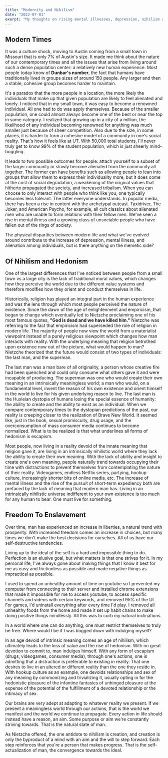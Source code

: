 ```yaml
---
title: "Modernity and Nihilism"
date: "2022-07-01"
exerpt: "My thoughts on rising mental illnesses, depression, nihilism and the causes"
---
```

## Modern Times

It was a culture shock, moving to Austin coming from a small town in Missouri that is only 7% of Austin's size. It made me think about the nature of our contemporary times and all the issues that arise from living around such a dense population center: a relatively new human experience.
Most people today know of **Dunbar's number**, the fact that humans have traditionally lived in groups sizes of around 150 people. Any larger and then a stable, cohesive group becomes harder to maintain.

It's a paradox that the more people in a location, the more likely the individuals that make up that given population are likely to feel alienated and lonely. I noticed that in my small town, it was easy to become a renowned individual. All one had to do was apply themselves. Because of the smaller population, one could almost always become one of the best or near the top in some category. I realized that growing up in a city of a million, the likelihood of any individual becoming renowned for anything was much smaller just because of sheer competition. Also due to the size, in some places, it is harder to form a cohesive model of a community in one's social reality. That's how it feels like at UT. With 50,000 total students, I'll never truly get to know 99% of the student population, which is just sheerly mind-boggling.

It leads to two possible outcomes for people: attach yourself to a subset of the larger community or slowly become alienated from the community all together. The former can have benefits such as allowing people to lean into groups that allow them to express their individuality more, but it does come at the cost of social degradation, a weakening of the original values that hitherto propagated the society, and increased tribalism. When you can choose to only interact with people who think like you, one typically becomes less tolerant. The latter everyone understands. In popular media, there has been a rise in content with the archetypal outcast. Taxidriver, The Joker, and American Psycho, for example, all cult classics about alienated men who are unable to form relations with their fellow men. We've seen a rise in mental illness and a growing class of unsociable people who have fallen out of the rings of society.

The physical disparities between modern life and what we've evolved around contribute to the increase of depression, mental illness, and alienation among individuals, but is there anything on the memetic side?


## Of Nihilism and Hedonism

One of the largest differences that I've noticed between people from a small town vs a large city is the lack of traditional moral values, which changes how they perceive the world due to the different value systems and therefore modifies how they orient and conduct themselves in life.

Historically, religion has played an integral part in the human experience and was the lens through which most people perceived the nature of existence. Since the dawn of the age of enlightenment and empiricism, that began to change which eventually led to Nietzche proclaiming one of his most famous quotes, **"God is dead and we have killed him."**
Nietzche was referring to the fact that empiricism had superseded the role of religion in modern life. The majority of people now view the world from a materialist viewpoint instead of a purely religious viewpoint which changes how man interacts with reality. With the underlying meaning that religion betrothed upon existence now out of the picture, what would happen to man? Nietzche theorized that the future would consist of two types of individuals: the last man, and the superman.

The last man was a man bare of all originality, a person whose creative fire had been quenched and could only consume what others gave it and were incapable of producing. The superman was one who would create their own meaning in an intrinsically meaningless world; a man who would, on a fundamental level, invent the reason of his own existence and orient himself in the world to live for his given underlying reason to live.
The last man is the Huxleian dystopia of humans losing the special essence of humanity: the ability to create and the ability to exist as an individual. When we compare contemporary times to the dystopian predictions of the past, our reality is creeping closer to the realization of Brave New World. It seemed like, just in the book, sexual promiscuity, drug usage, and the overconsumption of mass consumer media continues to become normalized. What is to be realized is that what underlines all forms of hedonism is escapism.

Most people, now living in a reality devoid of the innate meaning that religion gave it, are living in an intrinsically nihilistic world where they lack the ability to create their own meaning. With the lack of ability and insight to create one's own meaning, people naturally trend towards occupying their time with distractions to prevent themselves from contemplating the nature of their reality. Videogames, endless Netflix series, partying, hookup culture, increasingly shorter bits of online media, etc.
The increase of mental illness and the rise of the pursuit of short-term expediency both are prefaced by the lack of meaning that modern man has. Living in an intrinsically nihilistic universe indifferent to your own existence is too much for any human to bear. One must live for something.


## Freedom To Enslavement

Over time, man has experienced an increase in liberties, a natural trend with prosperity. With increased freedom comes an increase in choices, but many times we don't make the best decisions for ourselves. All of us have our self-destructive tendencies.

Living up to the ideal of the self is a hard and impossible thing to do. Perfection is an elusive goal, but what matters is that one strives for it. In my personal life, I've always gone about making things that I know it best for me as easy and frictionless as possible and made negative things as impractical as possible.

I used to spend an unhealthy amount of time on youtube so I prevented my computer from connecting to their server and installed chrome extensions that made it impossible for me to access youtube, to access specific channels and videos with certain keywords, and removed 95% of the UI. For games, I'd uninstall everything after every time I'd play. I removed all unhealthy foods from the home and made it set up habit chains to make doing positive things mindlessly. All this was to curb my natural inclinations.

In a world where one can do anything, one must restrict themselves to truly be free. Where would I be if I was bogged down with indulging myself?

In an age devoid of intrinsic meaning comes an age of nihilism, which ultimately leads to the loss of value and the rise of hedonism.
With no great devotion to commit to, man indulges himself. With any form of escapism (drugs, videogames, consumer media), through one's actions, one is admitting that a distraction is preferable to existing in reality. That one desires to live in an altered or different reality than the one they reside in. With hookup culture as an example, one devoids relationships and sex of any meaning by commonizing and trivializing it, usually opting in for the hedonistic pleasure of the infantine fantasies of unhinged pleasure at the expense of the potential of the fulfillment of a devoted relationship or the intimacy of sex.

Our brains are very adept at adapting to whatever reality we present. If we present a meaningless world through our actions, that is the world we manifest and the world we continue to propagate. Every action in life should instead have a reason, an aim. Some purpose or aim we're constantly striving towards. That is the natural state of man.

As Nietzche offered, the one antidote to nihilism is creation, and creation is only the byproduct of a mind with an aim and the will to step forward. Each step reinforces that you're a person that makes progress. That is the self-actualization of man, the convergence towards the ideal.

